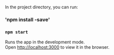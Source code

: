 In the project directory, you can run:
### 'npm install -save'

### `npm start`

Runs the app in the development mode.\
Open [http://localhost:3000](http://localhost:3000) to view it in the browser.


